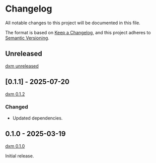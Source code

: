 # Changelog

All notable changes to this project will be documented in this file.

The format is based on [Keep a Changelog](https://keepachangelog.com/en/1.1.0/),
and this project adheres to [Semantic Versioning](https://semver.org/spec/v2.0.0.html).

## Unreleased

[dxm unreleased]

## [0.1.1] - 2025-07-20

[dxm 0.1.2]

### Changed

- Updated dependencies.

## 0.1.0 - 2025-03-19

[dxm 0.1.0]

Initial release.

[dxm unreleased]: https://github.com/D4isDAVID/dxm/commits/main/crates/dxm-home
[dxm 0.1.2]: https://github.com/D4isDAVID/dxm/commits/v0.1.2/crates/dxm-home
[dxm 0.1.0]: https://github.com/D4isDAVID/dxm/commits/v0.1.0/crates/dxm-home
